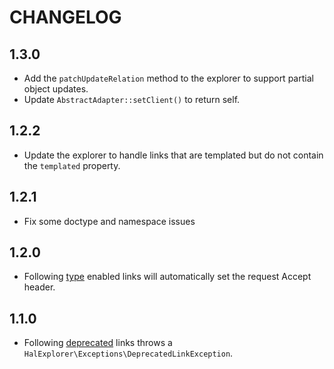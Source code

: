 # CHANGELOG

## 1.3.0
* Add the `patchUpdateRelation` method to the explorer to support partial object
updates.
* Update `AbstractAdapter::setClient()` to return self.

## 1.2.2
* Update the explorer to handle links that are templated but do not contain the
`templated` property.

## 1.2.1
* Fix some doctype and namespace issues

## 1.2.0
* Following [type](https://tools.ietf.org/html/draft-kelly-json-hal-07#section-5.3)
  enabled links will automatically set the request Accept header.

## 1.1.0

* Following [deprecated](https://tools.ietf.org/html/draft-kelly-json-hal-07#section-5.4)
  links throws a `HalExplorer\Exceptions\DeprecatedLinkException`.

